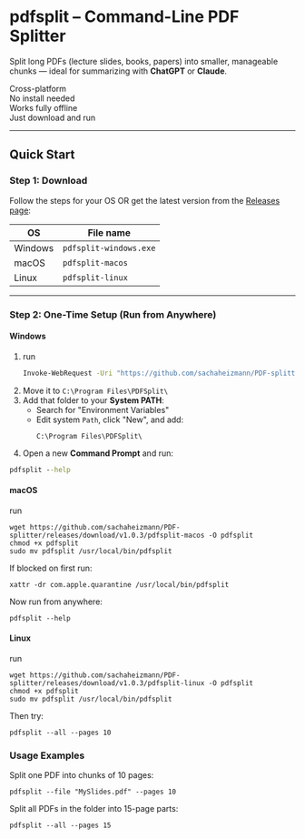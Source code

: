 # pdfsplit – Command-Line PDF Splitter

Split long PDFs (lecture slides, books, papers) into smaller, manageable chunks — ideal for summarizing with **ChatGPT** or **Claude**.

Cross-platform  
No install needed  
Works fully offline  
Just download and run

---

## Quick Start

### Step 1: Download

Follow the steps for your OS OR get the latest version from the [Releases page](https://github.com/sachaheizmann/pdfsplit/releases):

| OS        | File name              |
|-----------|-------------------------|
| Windows   |  `pdfsplit-windows.exe`    |
| macOS     | `pdfsplit-macos`         |
| Linux     | `pdfsplit-linux`         |

---

### Step 2: One-Time Setup (Run from Anywhere)

#### Windows

1. run
   ```cmd
   Invoke-WebRequest -Uri "https://github.com/sachaheizmann/PDF-splitter/releases/download/v1.0.3/pdfsplit-windows.exe" -OutFile "$env:USERPROFILE\Downloads\pdfsplit.exe"
   ```
2. Move it to `C:\Program Files\PDFSplit\`
3. Add that folder to your **System PATH**:
   - Search for "Environment Variables"
   - Edit system `Path`, click "New", and add:
     ```
     C:\Program Files\PDFSplit\
     ```
4. Open a new **Command Prompt** and run:

```cmd
pdfsplit --help
```

#### macOS
run
```
wget https://github.com/sachaheizmann/PDF-splitter/releases/download/v1.0.3/pdfsplit-macos -O pdfsplit
chmod +x pdfsplit
sudo mv pdfsplit /usr/local/bin/pdfsplit
```
If blocked on first run:
```
xattr -dr com.apple.quarantine /usr/local/bin/pdfsplit
```
Now run from anywhere:
```
pdfsplit --help
```

#### Linux
run
```
wget https://github.com/sachaheizmann/PDF-splitter/releases/download/v1.0.3/pdfsplit-linux -O pdfsplit
chmod +x pdfsplit
sudo mv pdfsplit /usr/local/bin/pdfsplit
```
Then try:
```
pdfsplit --all --pages 10
```

### Usage Examples
Split one PDF into chunks of 10 pages:
```
pdfsplit --file "MySlides.pdf" --pages 10
```
Split all PDFs in the folder into 15-page parts:
```
pdfsplit --all --pages 15
```


